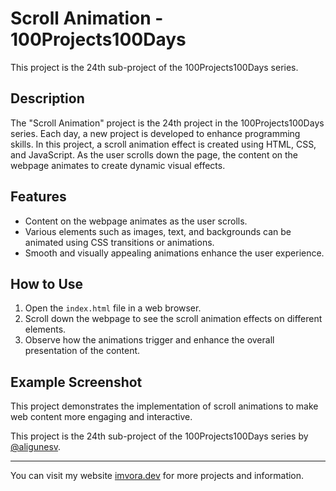 # Scroll Animation - 100Projects100Days

This project is the 24th sub-project of the 100Projects100Days series.

## Description

The "Scroll Animation" project is the 24th project in the 100Projects100Days series. Each day, a new project is developed to enhance programming skills. In this project, a scroll animation effect is created using HTML, CSS, and JavaScript. As the user scrolls down the page, the content on the webpage animates to create dynamic visual effects.

## Features

- Content on the webpage animates as the user scrolls.
- Various elements such as images, text, and backgrounds can be animated using CSS transitions or animations.
- Smooth and visually appealing animations enhance the user experience.

## How to Use

1. Open the `index.html` file in a web browser.
2. Scroll down the webpage to see the scroll animation effects on different elements.
3. Observe how the animations trigger and enhance the overall presentation of the content.

## Example Screenshot



This project demonstrates the implementation of scroll animations to make web content more engaging and interactive.

This project is the 24th sub-project of the 100Projects100Days series by [@aligunesv](https://github.com/aligunesv).

----

You can visit my website [imvora.dev](https://www.imvora.dev) for more projects and information.
